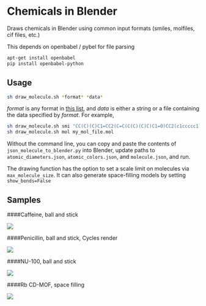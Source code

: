 Chemicals in Blender
====================

Draws chemicals in Blender using common input formats (smiles, molfiles, cif files, etc.)

This depends on openbabel / pybel for file parsing
```bash
apt-get install openbabel
pip install openbabel-python
```

Usage
-----

```bash
sh draw_molecule.sh *format* *data*
```

*format* is any format in [this list](http://openbabel.org/docs/2.3.0/FileFormats/Overview.html), and *data* is either a string or a file containing the data specified by *format*. For example,

```bash
sh draw_molecule.sh smi "CC(C)(C)C1=CC2(C=C(C(C)(C)C)C1=O)CC2(c1ccccc1)c1ccccc1"
sh draw_molecule.sh mol my_mol_file.mol
```

Without the command line, you can copy and paste the contents of `json_molecule_to_blender.py` into Blender, update paths to `atomic_diameters.json`, `atomic_colors.json`, and `molecule.json`, and run.

The drawing function has the option to set a scale limit on molecules via `max_molecule_size`. It can also generate space-filling models by setting `show_bonds=False`

Samples
-------

####Caffeine, ball and stick

![](http://www.patrick-fuller.com/wp-content/uploads/2012/06/caffeine_occlusion.png)

####Penicillin, ball and stick, Cycles render

![](http://www.patrick-fuller.com/wp-content/uploads/2012/11/penicillin_in_marble.png)

####NU-100, ball and stick

![](http://www.patrick-fuller.com/wp-content/uploads/2013/02/nu_100_blender.png)

####Rb CD-MOF, space filling

![](http://www.patrick-fuller.com/wp-content/uploads/2012/11/mof_space_filling.png)
